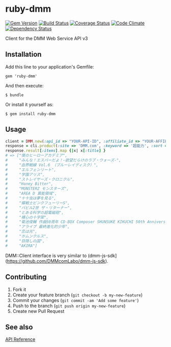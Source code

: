# ruby-dmm
[![Gem Version](https://img.shields.io/gem/v/ruby-dmm.svg?style=flat)](http://badge.fury.io/rb/ruby-dmm)
[![Build Status](https://img.shields.io/travis/meganemura/ruby-dmm.svg?style=flat)](https://travis-ci.org/meganemura/ruby-dmm)
[![Coverage Status](https://img.shields.io/coveralls/meganemura/ruby-dmm.svg?style=flat)](https://coveralls.io/r/meganemura/ruby-dmm?branch=master)
[![Code Climate](https://img.shields.io/codeclimate/github/meganemura/ruby-dmm.svg?style=flat)](https://codeclimate.com/github/meganemura/ruby-dmm)
[![Dependency Status](https://img.shields.io/gemnasium/meganemura/ruby-dmm.svg?style=flat)](https://gemnasium.com/meganemura/ruby-dmm)

Client for the DMM Web Service API v3

## Installation

Add this line to your application's Gemfile:

    gem 'ruby-dmm'

And then execute:

    $ bundle

Or install it yourself as:

    $ gem install ruby-dmm

## Usage

```ruby
client = DMM.new(:api_id => "YOUR-API-ID", :affiliate_id => "YOUR-AFFILIATE-ID")
response = cli.product(:site => 'DMM.com', :keyword => '超能力', :sort => 'rank')
response.result[:items].map {|x| x[:title] }
# => ["僕のヒーローアカデミア",
#     "みんな！エスパーだよ！-欲望だらけのラブ・ウォーズ-",
#     "血界戦線 Vol.6 （ブルーレイディスク）",
#     "エルフェンリート",
#     "学園アリス",
#     "ストレイヤーズ・クロニクル",
#     "Honey Bitter",
#     "MONSTERZ モンスターズ",
#     "AREA D 異能領域",
#     "十十虫は夢を見る",
#     "蝶戦士ピンクフューリーS",
#     "バビル2世 ザ・リターナー",
#     "とある科学の超電磁砲",
#     "裸心の十字架",
#     "菊池俊輔 作曲50周年 CD-BOX Composer SHUNSUKE KIKUCHI 50th Anniversary",
#     "アライブ 最終進化的少年",
#     "恋は光",
#     "ホムンクルス",
#     "目隠しの国",
#     "AKIRA"]
```

DMM::Client interface is very similar to (dmm-js-sdk](https://github.com/DMMcomLabo/dmm-js-sdk).

## Contributing

1. Fork it
2. Create your feature branch (`git checkout -b my-new-feature`)
3. Commit your changes (`git commit -am 'Add some feature'`)
4. Push to the branch (`git push origin my-new-feature`)
5. Create new Pull Request

## See also

[API Reference](https://affiliate.dmm.com/api/)

